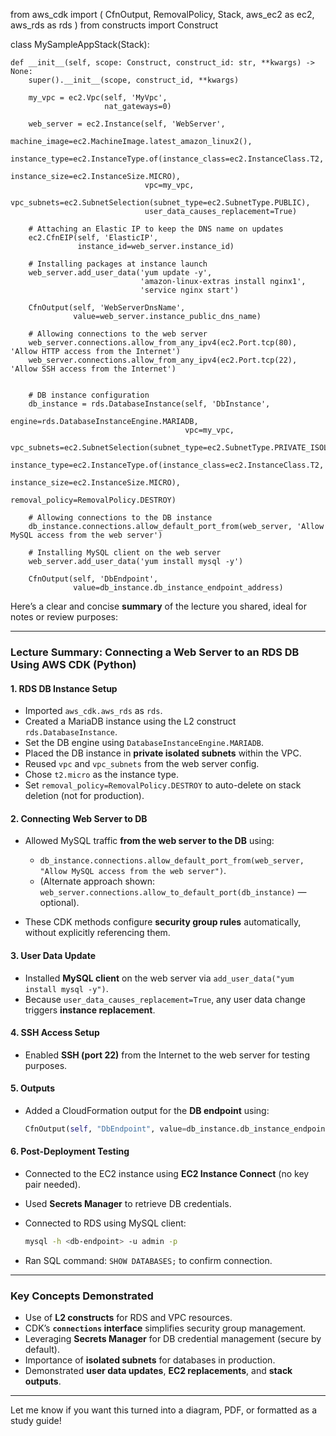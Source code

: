 from aws_cdk import (
    CfnOutput,
    RemovalPolicy,
    Stack,
    aws_ec2 as ec2,
    aws_rds as rds
)
from constructs import Construct

class MySampleAppStack(Stack):

    def __init__(self, scope: Construct, construct_id: str, **kwargs) -> None:
        super().__init__(scope, construct_id, **kwargs)

        my_vpc = ec2.Vpc(self, 'MyVpc',
                         nat_gateways=0)
        
        web_server = ec2.Instance(self, 'WebServer',
                                  machine_image=ec2.MachineImage.latest_amazon_linux2(),
                                  instance_type=ec2.InstanceType.of(instance_class=ec2.InstanceClass.T2,
                                                                    instance_size=ec2.InstanceSize.MICRO),
                                  vpc=my_vpc,
                                  vpc_subnets=ec2.SubnetSelection(subnet_type=ec2.SubnetType.PUBLIC),
                                  user_data_causes_replacement=True)
        
        # Attaching an Elastic IP to keep the DNS name on updates
        ec2.CfnEIP(self, 'ElasticIP',
                   instance_id=web_server.instance_id)
        
        # Installing packages at instance launch
        web_server.add_user_data('yum update -y',
                                 'amazon-linux-extras install nginx1',
                                 'service nginx start')
        
        CfnOutput(self, 'WebServerDnsName',
                  value=web_server.instance_public_dns_name)
        
        # Allowing connections to the web server
        web_server.connections.allow_from_any_ipv4(ec2.Port.tcp(80), 'Allow HTTP access from the Internet')
        web_server.connections.allow_from_any_ipv4(ec2.Port.tcp(22), 'Allow SSH access from the Internet')


        # DB instance configuration
        db_instance = rds.DatabaseInstance(self, 'DbInstance',
                                           engine=rds.DatabaseInstanceEngine.MARIADB,
                                           vpc=my_vpc,
                                           vpc_subnets=ec2.SubnetSelection(subnet_type=ec2.SubnetType.PRIVATE_ISOLATED),
                                           instance_type=ec2.InstanceType.of(instance_class=ec2.InstanceClass.T2,
                                                                             instance_size=ec2.InstanceSize.MICRO),
                                           removal_policy=RemovalPolicy.DESTROY)
        
        # Allowing connections to the DB instance
        db_instance.connections.allow_default_port_from(web_server, 'Allow MySQL access from the web server')

        # Installing MySQL client on the web server
        web_server.add_user_data('yum install mysql -y')

        CfnOutput(self, 'DbEndpoint',
                  value=db_instance.db_instance_endpoint_address)



Here’s a clear and concise **summary** of the lecture you shared, ideal for notes or review purposes:

---

### **Lecture Summary: Connecting a Web Server to an RDS DB Using AWS CDK (Python)**

#### **1. RDS DB Instance Setup**

* Imported `aws_cdk.aws_rds` as `rds`.
* Created a MariaDB instance using the L2 construct `rds.DatabaseInstance`.
* Set the DB engine using `DatabaseInstanceEngine.MARIADB`.
* Placed the DB instance in **private isolated subnets** within the VPC.
* Reused `vpc` and `vpc_subnets` from the web server config.
* Chose `t2.micro` as the instance type.
* Set `removal_policy=RemovalPolicy.DESTROY` to auto-delete on stack deletion (not for production).

#### **2. Connecting Web Server to DB**

* Allowed MySQL traffic **from the web server to the DB** using:

  * `db_instance.connections.allow_default_port_from(web_server, "Allow MySQL access from the web server")`.
  * (Alternate approach shown: `web_server.connections.allow_to_default_port(db_instance)` — optional).
* These CDK methods configure **security group rules** automatically, without explicitly referencing them.

#### **3. User Data Update**

* Installed **MySQL client** on the web server via `add_user_data("yum install mysql -y")`.
* Because `user_data_causes_replacement=True`, any user data change triggers **instance replacement**.

#### **4. SSH Access Setup**

* Enabled **SSH (port 22)** from the Internet to the web server for testing purposes.

#### **5. Outputs**

* Added a CloudFormation output for the **DB endpoint** using:

  ```python
  CfnOutput(self, "DbEndpoint", value=db_instance.db_instance_endpoint_address)
  ```

#### **6. Post-Deployment Testing**

* Connected to the EC2 instance using **EC2 Instance Connect** (no key pair needed).
* Used **Secrets Manager** to retrieve DB credentials.
* Connected to RDS using MySQL client:

  ```bash
  mysql -h <db-endpoint> -u admin -p
  ```
* Ran SQL command: `SHOW DATABASES;` to confirm connection.

---

### **Key Concepts Demonstrated**

* Use of **L2 constructs** for RDS and VPC resources.
* CDK’s **`connections` interface** simplifies security group management.
* Leveraging **Secrets Manager** for DB credential management (secure by default).
* Importance of **isolated subnets** for databases in production.
* Demonstrated **user data updates**, **EC2 replacements**, and **stack outputs**.

---

Let me know if you want this turned into a diagram, PDF, or formatted as a study guide!
                  
